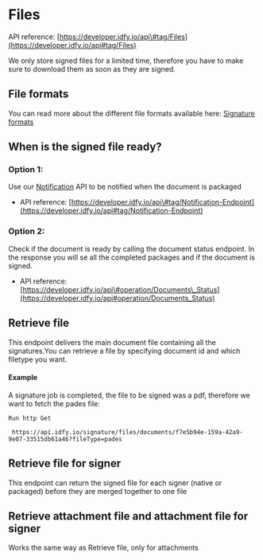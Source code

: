# Files

API reference: [https://developer.idfy.io/api\#tag/Files](https://developer.idfy.io/api#tag/Files)

We only store signed files for a limited time, therefore you have to make sure to download them as soon as they are signed.

## File formats

You can read more about the different file formats available here: [Signature formats](../signature-formats-data-and-eid/signature-formats.md)

## When is the signed file ready?

### Option 1:

Use our [Notification](/notification/README.md "Notification") API to be notified when the document is packaged

* API reference: [https://developer.idfy.io/api\#tag/Notification-Endpoint](https://developer.idfy.io/api#tag/Notification-Endpoint)

### Option 2:

Check if the document is ready by calling the document status endpoint. In the response you will se all the completed packages and if the document is signed.

* API reference: [https://developer.idfy.io/api\#operation/Documents\_Status](https://developer.idfy.io/api#operation/Documents_Status)

## Retrieve file

This endpoint delivers the main document file containing all the signatures.You can retrieve a file by specifying document id and which filetype you want.

#### Example

A signature job is completed, the file to be signed was a pdf, therefore we want to fetch the pades file:

```text
Run http Get

 https://api.idfy.io/signature/files/documents/f7e5b94e-159a-42a9-9e07-33515db61a46?fileType=pades
```

## Retrieve file for signer

This endpoint can return the signed file for each signer \(native or packaged\) before they are merged together to one file

## Retrieve attachment file and attachment file for signer

Works the same way as Retrieve file, only for attachments

